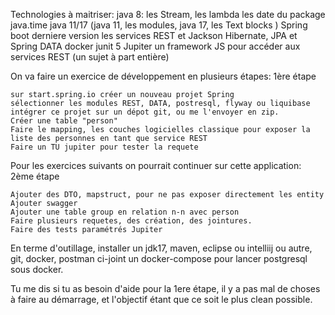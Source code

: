 
Technologies à maitriser:
    java 8:  les Stream, les lambda les date du package java.time
    java 11/17 (java 11, les modules, java 17, les Text blocks )
    Spring boot derniere version
    les services REST et Jackson
    Hibernate, JPA et Spring DATA
    docker
    junit 5 Jupiter
    un framework JS pour accéder aux services REST (un sujet à part entière)


On va faire un exercice de développement en plusieurs étapes:
1ère étape

    sur start.spring.io créer un nouveau projet Spring
    sélectionner les modules REST, DATA, postresql, flyway ou liquibase
    intégrer ce projet sur un dépot git, ou me l'envoyer en zip.
    Créer une table "person"
    Faire le mapping, les couches logicielles classique pour exposer la liste des personnes en tant que service REST
    Faire un TU jupiter pour tester la requete

Pour les exercices suivants on pourrait continuer sur cette application:
2ème étape

    Ajouter des DTO, mapstruct, pour ne pas exposer directement les entity
    Ajouter swagger
    Ajouter une table group en relation n-n avec person
    Faire plusieurs requetes, des création, des jointures.
    Faire des tests paramétrés Jupiter

En terme d'outillage, installer un jdk17, maven, eclipse ou intelliij ou autre, git, docker, postman
ci-joint un docker-compose pour lancer postgresql sous docker.

Tu me dis si tu as besoin d'aide pour la 1ere étape, il y a pas mal de choses à faire au démarrage, et l'objectif étant que ce soit le plus clean possible.
